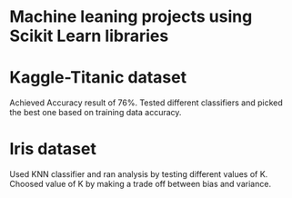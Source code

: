 # Machine leaning projects using Scikit Learn libraries

# Kaggle-Titanic dataset
Achieved Accuracy result of 76%. Tested different classifiers and picked the best one based on training data accuracy. 

# Iris dataset
Used KNN classifier and ran analysis by testing different values of K. Choosed value of K by making a trade off between bias and variance.
